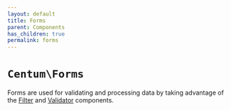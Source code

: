 ```yaml
---
layout: default
title: Forms
parent: Components
has_children: true
permalink: forms
---
```




# `Centum\Forms`

Forms are used for validating and processing data by taking advantage of the [Filter](../filter/index.md) and [Validator](../validator/index.md) components.

